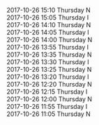 2017-10-26 15:10 Thursday  N  
2017-10-26 15:05 Thursday  I  
2017-10-26 14:10 Thursday  N  
2017-10-26 14:05 Thursday  I  
2017-10-26 14:00 Thursday  N  
2017-10-26 13:55 Thursday  I  
2017-10-26 13:35 Thursday  N  
2017-10-26 13:30 Thursday  I  
2017-10-26 13:25 Thursday  N  
2017-10-26 13:20 Thursday  I  
2017-10-26 12:20 Thursday  N  
2017-10-26 12:15 Thursday  I  
2017-10-26 12:00 Thursday  N  
2017-10-26 11:55 Thursday  I  
2017-10-26 11:05 Thursday  N  
